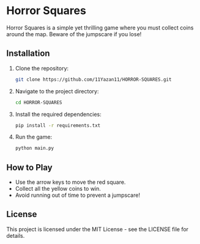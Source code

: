 # Horror Squares

Horror Squares is a simple yet thrilling game where you must collect coins around the map. Beware of the jumpscare if you lose!

## Installation

1. Clone the repository:
    ```bash
    git clone https://github.com/11Yazan11/HORROR-SQUARES.git
    ```
2. Navigate to the project directory:
    ```bash
    cd HORROR-SQUARES
    ```
3. Install the required dependencies:
    ```bash
    pip install -r requirements.txt
    ```
4. Run the game:
    ```bash
    python main.py
    ```

## How to Play

- Use the arrow keys to move the red square.
- Collect all the yellow coins to win.
- Avoid running out of time to prevent a jumpscare!

## License

This project is licensed under the MIT License - see the LICENSE file for details.
